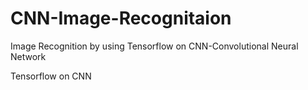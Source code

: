 # CNN-Image-Recognitaion
Image Recognition by using Tensorflow on CNN-Convolutional Neural Network 

Tensorflow on CNN

